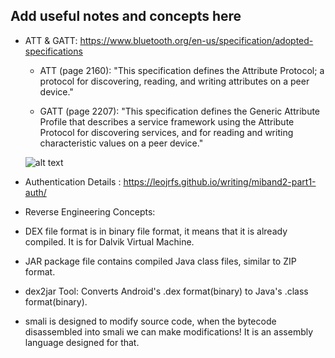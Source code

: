 ## Add useful notes and concepts here

* ATT & GATT: https://www.bluetooth.org/en-us/specification/adopted-specifications
  * ATT (page 2160): "This specification defines the Attribute Protocol; a protocol for discovering, reading, and writing attributes on a peer device."
  
  * GATT (page 2207): "This specification defines the Generic Attribute Profile that describes a service framework using the Attribute Protocol for discovering services, and for reading and writing characteristic values on a peer device."
  
  ![alt text](https://i.stack.imgur.com/3sqZT.png)

  
* Authentication Details : https://leojrfs.github.io/writing/miband2-part1-auth/

* Reverse Engineering Concepts:
 * DEX file format is in binary file format, it means that it is already compiled. It is for Dalvik Virtual Machine. 
 * JAR package file contains compiled Java class files, similar to ZIP format. 
 * dex2jar Tool: Converts Android's .dex format(binary) to Java's .class format(binary).
 * smali is designed to modify source code, when the bytecode disassembled into smali we can make modifications! It is
   an assembly language designed for that.
  
